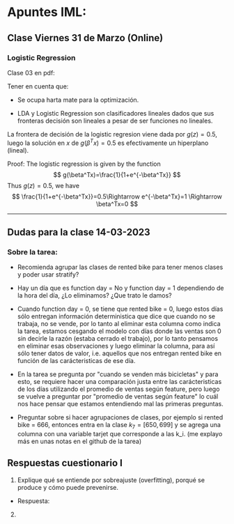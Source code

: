 # Apuntes IML:

## Clase Viernes 31 de Marzo (Online)

### Logistic Regression

Clase 03 en pdf:

Tener en cuenta que:

* Se ocupa harta mate para la optimización.

* LDA y Logistic Regression son clasificadores lineales dados que sus fronteras decisión son lineales a pesar de ser funciones no lineales.

La frontera de decisión de la logistic regresion viene dada por $g(z)=0.5$, luego la solución en $x$ de $g(\beta^Tx)=0.5$ es efectivamente un hiperplano (lineal).

Proof: The logistic regression is given by the function
$$
g(\beta^Tx)=\frac{1}{1+e^{-\beta^Tx}}
$$
 Thus $g(z)=0.5$, we have
 $$
 \frac{1}{1+e^{-\beta^Tx}}=0.5\Rightarrow e^{-\beta^Tx}=1 \Rightarrow \beta^Tx=0
 $$

 <hr>

## Dudas para la clase 14-03-2023

### Sobre la tarea:

- Recomienda agrupar las clases de rented bike para tener menos clases y poder usar stratify?

- Hay un día que es function day = No y function day = 1 dependiendo de la hora del día, ¿Lo eliminamos? ¿Que trato le damos?

- Cuando function day = 0, se tiene  que rented bike = 0, luego estos días sólo entregan información deterministica que dice que cuando no se trabaja, no se vende, por lo tanto al eliminar esta columna como indica la tarea, estamos cesgando el modelo con días donde las ventas son 0 sin decirle la razón (estaba cerrado el trabajo), por lo tanto pensamos en eliminar esas observaciones y luego eliminar la columna, para así sólo tener datos de valor, i.e. aquellos que nos entregan rented bike en función de las carácteristicas de ese día.

- En la tarea se pregunta por "cuando se venden más bicicletas" y para esto, se requiere hacer una comparación justa entre las carácteristicas de los días utilizando el promedio de ventas según feature, pero luego se vuelve a preguntar por "promedio de ventas según feature" lo cuál nos hace pensar que estamos entendiendo mal las primeras preguntas.

- Preguntar sobre si hacer agrupaciones de clases, por ejemplo si rented bike = 666, entonces entra en la clase  $k_7 = [650,699]$ y se agrega una columna con una variable tarjet que corresponde a las k_i. (me explayo más en unas notas en el github de la tarea)

## Respuestas cuestionario I

1. Explique qué se entiende por sobreajuste (overfitting), porqué se produce y cómo puede prevenirse.

- Respuesta:

2. 
